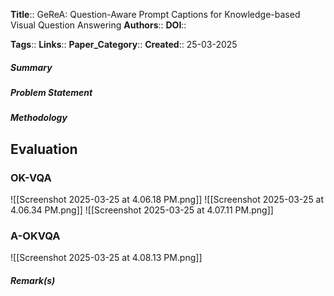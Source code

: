 **Title**:: GeReA: Question-Aware Prompt Captions for Knowledge-based Visual Question Answering
**Authors**::
**DOI**::

**Tags**::
**Links**::
**Paper_Category**::
**Created**:: 25-03-2025
##### Summary

##### Problem Statement

##### Methodology

## Evaluation

### OK-VQA
![[Screenshot 2025-03-25 at 4.06.18 PM.png]]
![[Screenshot 2025-03-25 at 4.06.34 PM.png]]
![[Screenshot 2025-03-25 at 4.07.11 PM.png]]
### A-OKVQA

![[Screenshot 2025-03-25 at 4.08.13 PM.png]]


##### Remark(s)

